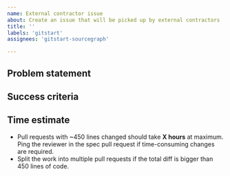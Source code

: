 ```yaml
---
name: External contractor issue
about: Create an issue that will be picked up by external contractors
title: ''
labels: 'gitstart'
assignees: 'gitstart-sourcegraph'

---
```


<!-- FOR THE ISSUE CREATOR -->
<!--
  1. Replace **X hours** with your estimate in the "Time estimate" section. Use a P50 cost estimate. (_P50_ means there is a 50% probability the work takes more than the estimated time, and 50% probability that it takes less.)
  2. Add a created issue to the board: https://github.com/orgs/khulnasoft/projects/206.
  3. Use the `important` label if the issue is urgent.
  4. Issues placed higher in the "To do" column have higher priority.
-->

## Problem statement

<!-- Describe the problem and why it is important to solve it, point to external resources. -->

## Success criteria

<!-- List all changes required for this issue to be completed. -->

<!--
## Implementation details
 -->

<!-- Uncomment to provide additional technical implementation suggestions to help a contractor address the issue. -->

## Time estimate

- Pull requests with ~450 lines changed should take **X hours** at maximum. Ping the reviewer in the spec pull request if time-consuming changes are required.
- Split the work into multiple pull requests if the total diff is bigger than 450 lines of code.
